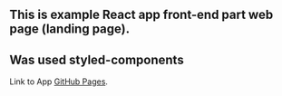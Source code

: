 ## This is example React app front-end part web page (landing page).

## Was used styled-components

Link to App [GitHub Pages](https://aleksegoist.github.io/LandingPage-Front-end-part).
